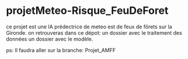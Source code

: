 # projetMeteo-Risque_FeuDeForet

ce projet est une IA prédectrice de meteo est de feux de fôrets sur la Gironde.
on retrouveras dans ce dépot:
un dossier avec le traitement des données
un dossier avec le modèle.

ps: Il faudra aller sur la branche: Projet_AMFF
